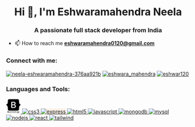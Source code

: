<h1 align="center">Hi 👋, I'm Eshwaramahendra Neela</h1>
<h3 align="center">A passionate full stack developer from India</h3>

- 📫 How to reach me **eshwaramahendra0120@gmail.com**

<h3 align="left">Connect with me:</h3>
<p align="left">
<a href="https://linkedin.com/in/neela-eshwaramahendra-376aa921b" target="blank"><img align="center" src="https://www.svgrepo.com/show/354000/linkedin-icon.svg" alt="neela-eshwaramahendra-376aa921b" height="30" width="40" /></a>
<a href="https://instagram.com/eshwara_mahendra" target="blank"><img align="center" src="https://www.svgrepo.com/show/303154/instagram-2016-logo.svg" alt="eshwara_mahendra" height="30" width="40" /></a>
<a href="https://www.leetcode.com/eshwar120" target="blank"><img align="center" src="https://raw.githubusercontent.com/rahuldkjain/github-profile-readme-generator/master/src/images/icons/Social/leet-code.svg" alt="eshwar120" height="30" width="40" /></a>
</p>

<h3 align="left">Languages and Tools:</h3>
<p align="left"> <a href="https://getbootstrap.com" target="_blank" rel="noreferrer"> <img src="https://raw.githubusercontent.com/devicons/devicon/master/icons/bootstrap/bootstrap-plain-wordmark.svg" alt="bootstrap" width="40" height="40"/> </a> <a href="https://www.w3schools.com/css/" target="_blank" rel="noreferrer"> <img src="https://www.svgrepo.com/show/373535/css.svg" alt="css3" width="40" height="40"/> </a> <a href="https://expressjs.com" target="_blank" rel="noreferrer"> <img style="background-color: linen" src="https://www.svgrepo.com/show/330398/express.svg" alt="express" width="40" height="40"/> </a> <a href="https://www.w3.org/html/" target="_blank" rel="noreferrer"> <img src="https://www.svgrepo.com/show/373669/html.svg" alt="html5" width="40" height="40"/> </a> <a href="https://developer.mozilla.org/en-US/docs/Web/JavaScript" target="_blank" rel="noreferrer"> <img src="https://www.svgrepo.com/show/452045/js.svg" alt="javascript" width="40" height="40"/> </a> <a href="https://www.mongodb.com/" target="_blank" rel="noreferrer"> <img src="https://www.svgrepo.com/show/331488/mongodb.svg" alt="mongodb" width="40" height="40"/> </a> <a href="https://www.mysql.com/" target="_blank" rel="noreferrer"> <img src="https://www.svgrepo.com/show/303251/mysql-logo.svg" alt="mysql" width="40" height="40"/> </a> <a href="https://nodejs.org" target="_blank" rel="noreferrer"> <img src="https://www.svgrepo.com/show/376337/node-js.svg" alt="nodejs" width="40" height="40"/> </a> <a href="https://reactjs.org/" target="_blank" rel="noreferrer"> <img src="https://www.svgrepo.com/show/452092/react.svg" alt="react" width="40" height="40"/> </a> <a href="https://tailwindcss.com/" target="_blank" rel="noreferrer"> <img src="https://www.svgrepo.com/show/354431/tailwindcss-icon.svg" alt="tailwind" width="40" height="40"/> </a> </p>
